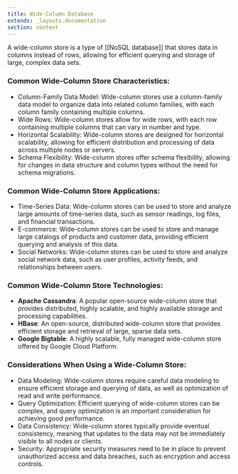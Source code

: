 ```yaml
---
title: Wide-Column Database
extends: _layouts.documentation
section: content
---
```


A wide-column store is a type of [[NoSQL database]] that stores data in columns instead of rows, allowing for efficient querying and storage of large, complex data sets.

### Common Wide-Column Store Characteristics:

-   Column-Family Data Model: Wide-column stores use a column-family data model to organize data into related column families, with each column family containing multiple columns.
-   Wide Rows: Wide-column stores allow for wide rows, with each row containing multiple columns that can vary in number and type.
-   Horizontal Scalability: Wide-column stores are designed for horizontal scalability, allowing for efficient distribution and processing of data across multiple nodes or servers.
-   Schema Flexibility: Wide-column stores offer schema flexibility, allowing for changes in data structure and column types without the need for schema migrations.

### Common Wide-Column Store Applications:

-   Time-Series Data: Wide-column stores can be used to store and analyze large amounts of time-series data, such as sensor readings, log files, and financial transactions.
-   E-commerce: Wide-column stores can be used to store and manage large catalogs of products and customer data, providing efficient querying and analysis of this data.
-   Social Networks: Wide-column stores can be used to store and analyze social network data, such as user profiles, activity feeds, and relationships between users.

### Common Wide-Column Store Technologies:

-   **Apache Cassandra**: A popular open-source wide-column store that provides distributed, highly scalable, and highly available storage and processing capabilities.
-   **HBase**: An open-source, distributed wide-column store that provides efficient storage and retrieval of large, sparse data sets.
-   **Google Bigtable**: A highly scalable, fully managed wide-column store offered by Google Cloud Platform.

### Considerations When Using a Wide-Column Store:

-   Data Modeling: Wide-column stores require careful data modeling to ensure efficient storage and querying of data, as well as optimization of read and write performance.
-   Query Optimization: Efficient querying of wide-column stores can be complex, and query optimization is an important consideration for achieving good performance.
-   Data Consistency: Wide-column stores typically provide eventual consistency, meaning that updates to the data may not be immediately visible to all nodes or clients.
-   Security: Appropriate security measures need to be in place to prevent unauthorized access and data breaches, such as encryption and access controls.
